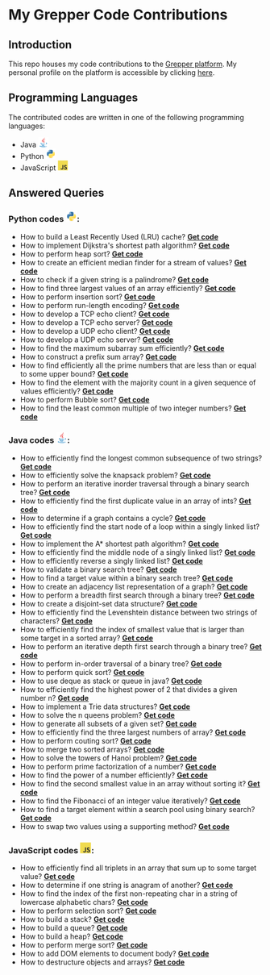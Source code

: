 # My Grepper Code Contributions

## Introduction

This repo houses my code contributions to the [Grepper platform](https://www.codegrepper.com/). My personal profile on the platform is accessible by clicking [here](https://www.codegrepper.com/profile/wissam-fawaz).

## Programming Languages

The contributed codes are written in one of the following programming languages:
- Java  <img height="20" src="https://github.com/devicons/devicon/blob/master/icons/java/java-original.svg" />
- Python <img height="20" src="https://github.com/devicons/devicon/blob/master/icons/python/python-original.svg" />
- JavaScript <img height="20" src="https://github.com/devicons/devicon/blob/master/icons/javascript/javascript-original.svg" />

## Answered Queries

### Python codes <img height="22" src="https://github.com/devicons/devicon/blob/master/icons/python/python-original.svg" />:
* How to build a Least Recently Used (LRU) cache? **[Get code](Python-codes/lru_cache.py)**
* How to implement Dijkstra's shortest path algorithm? **[Get code](Python-codes/dijkstra.py)**
* How to perform heap sort? **[Get code](Python-codes/heap_sort.py)**
* How to create an efficient median finder for a stream of values? **[Get code](Python-codes/median_finder.py)**
* How to check if a given string is a palindrome? **[Get code](Python-codes/palindrome.py)**
* How to find three largest values of an array efficiently? **[Get code](Python-codes/three_largest.py)**
* How to perform insertion sort? **[Get code](Python-codes/insertion_sort.py)**
* How to perform run-length encoding? **[Get code](Python-codes/run_length_encoding.py)**
* How to develop a TCP echo client? **[Get code](Python-codes/tcp_echo_client.py)**
* How to develop a TCP echo server? **[Get code](Python-codes/tcp_echo_server.py)**
* How to develop a UDP echo client? **[Get code](Python-codes/udp_echo_client.py)**
* How to develop a UDP echo server? **[Get code](Python-codes/udp_echo_server.py)**
* How to find the maximum subarray sum efficiently? **[Get code](Python-codes/kadane_algorithm.py)**
* How to construct a prefix sum array? **[Get code](Python-codes/prefix_sum_array.py)**
* How to find efficiently all the prime numbers that are less than or equal to some upper bound? **[Get code](Python-codes/sieve_of_eratosthenes.py)**
* How to find the element with the majority count in a given sequence of values efficiently? **[Get code](Python-codes/boyer_moore.py)**
* How to perform Bubble sort? **[Get code](Python-codes/bubble_sorting.py)**
* How to find the least common multiple of two integer numbers? **[Get code](Python-codes/least_common_multiple.py)**

### Java codes <img height="22" src="https://github.com/devicons/devicon/blob/master/icons/java/java-original.svg" />:
* How to efficiently find the longest common subsequence of two strings? **[Get code](Java-codes/LongestCommonSubsequence.java)**
* How to efficiently solve the knapsack problem? **[Get code](Java-codes/KnapsackProblem.java)**
* How to perform an iterative inorder traversal through a binary search tree? **[Get code](Java-codes/IterativeInOrderTraversal.java)**
* How to efficiently find the first duplicate value in an array of ints? **[Get code](Java-codes/FirstDuplicateValue.java)**
* How to determine if a graph contains a cycle? **[Get code](Java-codes/CycleInGraph.java)**
* How to efficiently find the start node of a loop within a singly linked list? **[Get code](Java-codes/FindLoop.java)**
* How to implement the A* shortest path algorithm? **[Get code](Java-codes/AStarAlgorithm.java)**
* How to efficiently find the middle node of a singly linked list? **[Get code](Java-codes/MiddleNode.java)**
* How to efficiently reverse a singly linked list? **[Get code](Java-codes/ReverseLinkedList.java)**
* How to validate a binary search tree? **[Get code](Java-codes/ValidBST.java)**
* How to find a target value within a binary search tree? **[Get code](Java-codes/BSTSearch.java)**
* How to create an adjacency list representation of a graph? **[Get code](Java-codes/AdjacencyList.java)**
* How to perform a breadth first search through a binary tree? **[Get code](Java-codes/BreadthFirstSearch.java)**
* How to create a disjoint-set data structure? **[Get code](Java-codes/DisjointSets.java)**
* How to efficiently find the Levenshtein distance between two strings of characters? **[Get code](Java-codes/LevenshteinDistance.java)**
* How to efficiently find the index of smallest value that is larger than some target in a sorted array? **[Get code](Java-codes/SmallestLargerThanTarget.java)**
* How to perform an iterative depth first search through a binary tree? **[Get code](Java-codes/DepthFirstSearchIter.java)**
* How to perform in-order traversal of a binary tree? **[Get code](Java-codes/BTInOrderTraversal.java)**
* How to perform quick sort? **[Get code](Java-codes/QuickSort.java)**
* How to use deque as stack or queue in java? **[Get code](Java-codes/DequeDemo.java)**
* How to efficiently find the highest power of 2 that divides a given number n? **[Get code](Java-codes/HighestPowerOf2.java)**
* How to implement a Trie data structures? **[Get code](Java-codes/Trie.java)**
* How to solve the n queens problem? **[Get code](Java-codes/NQueensProblem.java)**
* How to generate all subsets of a given set? **[Get code](Java-codes/GeneratingSubsets.java)**
* How to efficiently find the three largest numbers of array? **[Get code](Java-codes/ThreeLargestNumbers.java)**
* How to perform couting sort? **[Get code](Java-codes/CountingSort.java)**
* How to merge two sorted arrays? **[Get code](Java-codes/MergingTwoArrays.java)**
* How to solve the towers of Hanoi problem? **[Get code](Java-codes/TowersOfHanoi.java)**
* How to perform prime factorization of a number? **[Get code](Java-codes/PrimeFactorization.java)**
* How to find the power of a number efficiently? **[Get code](Java-codes/EfficientPower.java)**
* How to find the second smallest value in an array without sorting it? **[Get code](Java-codes/SecondSmallest.java)**
* How to find the Fibonacci of an integer value iteratively? **[Get code](Java-codes/Fibonacci.java)**
* How to find a target element within a search pool using binary search? **[Get code](Java-codes/BinarySearch.java)**
* How to swap two values using a supporting method? **[Get code](Java-codes/SwapValues.java)**

### JavaScript codes <img height="22" src="https://github.com/devicons/devicon/blob/master/icons/javascript/javascript-original.svg" />:
* How to efficiently find all triplets in an array that sum up to some target value? **[Get code](JavaScript-codes/triplets.js)**
* How to determine if one string is anagram of another? **[Get code](JavaScript-codes/anagram.js)**
* How to find the index of the first non-repeating char in a string of lowercase alphabetic chars? **[Get code](JavaScript-codes/uniqueChar.js)**
* How to perform selection sort? **[Get code](JavaScript-codes/selectionSort.js)**
* How to build a stack? **[Get code](JavaScript-codes/stack.js)**
* How to build a queue? **[Get code](JavaScript-codes/queue.js)**
* How to build a heap? **[Get code](JavaScript-codes/heap.js)**
* How to perform merge sort? **[Get code](JavaScript-codes/mergeSort.js)**
* How to add DOM elements to document body? **[Get code](JavaScript-codes/addDOMElts.js)**
* How to destructure objects and arrays? **[Get code](JavaScript-codes/destructureArrsObjs.js)**

